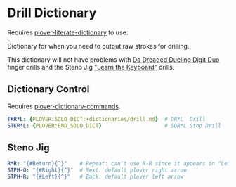 # Drill Dictionary

Requires [plover-literate-dictionary](https://github.com/antistic/plover-literate-dictionary) to use.

Dictionary for when you need to output raw strokes for drilling.

This dictionary will not have problems with [Da Dreaded Dueling Digit
Duo](https://joshuagrams.github.io/steno-jig/finger-drills.html?section=1&iterations=20)
finger drills and the Steno Jig ["Learn the
Keyboard"](https://joshuagrams.github.io/steno-jig/learn-keyboard.html) drills.

## Dictionary Control

Requires [plover-dictionary-commands](https://pypi.org/project/plover-dict-commands/).

```yaml
TKR*L: {PLOVER:SOLO_DICT:+dictionaries/drill.md}  # DR*L  Drill
STKR*L: {PLOVER:END_SOLO_DICT}                    # SDR*L Stop Drill
```

## Steno Jig

```yaml
R*R: "{#Return}{^}"    # Repeat: can't use R-R since it appears in "Left + Right" drill
STPH-G: "{#Right}{^}"  # Next: default plover right arrow
STPH-R: "{#Left}{^}"   # Back: default plover left arrow
```
